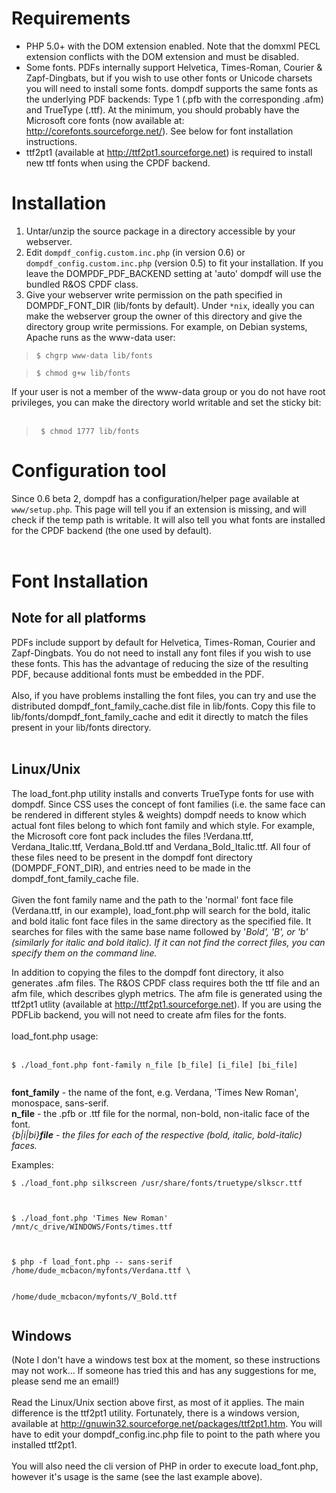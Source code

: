 # Requirements #

  * PHP 5.0+ with the DOM extension enabled. Note that the domxml PECL extension conflicts with the DOM extension and must be disabled.
  * Some fonts. PDFs internally support Helvetica, Times-Roman, Courier & Zapf-Dingbats, but if you wish to use other fonts or Unicode charsets you will need to install some fonts. dompdf supports the same fonts as the underlying PDF backends: Type 1 (.pfb with the corresponding .afm) and TrueType (.ttf). At the minimum, you should probably have the Microsoft core fonts (now available at: http://corefonts.sourceforge.net/). See below for font installation instructions.
  * ttf2pt1 (available at http://ttf2pt1.sourceforge.net) is required to install new ttf fonts when using the CPDF backend.

# Installation #

  1. Untar/unzip the source package in a directory accessible by your webserver.
  1. Edit `dompdf_config.custom.inc.php` (in version 0.6) or `dompdf_config.custom.inc.php` (version 0.5) to fit your installation. If you leave the DOMPDF\_PDF\_BACKEND setting at 'auto' dompdf will use the bundled R&OS CPDF class.
  1. Give your webserver write permission on the path specified in DOMPDF\_FONT\_DIR (lib/fonts by default). Under `*nix`, ideally you can make the webserver group the owner of this directory and give the directory group write permissions. For example, on Debian systems, Apache runs as the www-data user:

> `$ chgrp www-data lib/fonts`<br>
<blockquote><code>$ chmod g+w lib/fonts</code></blockquote>

If your user is not a member of the www-data group or you do not have root privileges, you can make the directory world writable and set the sticky bit:<br>
<br>
<blockquote><code> $ chmod 1777 lib/fonts </code></blockquote>

<h1>Configuration tool</h1>

Since 0.6 beta 2, dompdf has a configuration/helper page available at <code>www/setup.php</code>. This page will tell you if an extension is missing, and will check if the temp path is writable. It will also tell you what fonts are installed for the CPDF backend (the one used by default).<br>
<br>
<h1>Font Installation</h1>

<h2>Note for all platforms</h2>

PDFs include support by default for Helvetica, Times-Roman, Courier and Zapf-Dingbats. You do not need to install any font files if you wish to use these fonts. This has the advantage of reducing the size of the resulting PDF, because additional fonts must be embedded in the PDF.<br>
<br>
Also, if you have problems installing the font files, you can try and use the distributed dompdf_font_family_cache.dist file in lib/fonts. Copy this file to lib/fonts/dompdf_font_family_cache and edit it directly to match the files present in your lib/fonts directory.<br>
<br>
<h2>Linux/Unix</h2>

The load_font.php utility installs and converts TrueType fonts for use with dompdf. Since CSS uses the concept of font families (i.e. the same face can be rendered in different styles & weights) dompdf needs to know which actual font files belong to which font family and which style. For example, the Microsoft core font pack includes the files !Verdana.ttf, Verdana_Italic.ttf, Verdana_Bold.ttf and Verdana_Bold_Italic.ttf. All four of these files need to be present in the dompdf font directory (DOMPDF_FONT_DIR), and entries need to be made in the dompdf_font_family_cache file.<br>
<br>
Given the font family name and the path to the 'normal' font face file (Verdana.ttf, in our example), load_font.php will search for the bold, italic and bold italic font face files in the same directory as the specified file. It searches for files with the same base name followed by '<i>Bold', 'B', or 'b' (similarly for italic and bold italic). If it can not find the correct files, you can specify them on the command line.</i>

In addition to copying the files to the dompdf font directory, it also generates .afm files. The R&OS CPDF class requires both the ttf file and an afm file, which describes glyph metrics. The afm file is generated using the ttf2pt1 utlity (available at <a href='http://ttf2pt1.sourceforge.net'>http://ttf2pt1.sourceforge.net</a>). If you are using the PDFLib backend, you will not need to create afm files for the fonts.<br>
<br>
load_font.php usage:<br>
<br>
<pre><code>$ ./load_font.php font-family n_file [b_file] [i_file] [bi_file]<br>
</code></pre>

<b>font_family</b> - the name of the font, e.g. Verdana, 'Times New Roman', monospace, sans-serif.<br>
<b>n_file</b> - the .pfb or .ttf file for the normal, non-bold, non-italic face of the font.<br>
<i>{b|i|bi}<b>file</b> - the files for each of the respective (bold, italic, bold-italic) faces.</i><br>



Examples:<br>
<pre><code>$ ./load_font.php silkscreen /usr/share/fonts/truetype/slkscr.ttf<br>
<br>
$ ./load_font.php 'Times New Roman' /mnt/c_drive/WINDOWS/Fonts/times.ttf<br>
<br>
$ php -f load_font.php -- sans-serif /home/dude_mcbacon/myfonts/Verdana.ttf \<br>
                                     /home/dude_mcbacon/myfonts/V_Bold.ttf<br>
</code></pre>

<h2>Windows</h2>

(Note I don't have a windows test box at the moment, so these instructions may not work... If someone has tried this and has any suggestions for me, please send me an email!)<br>
<br>
Read the Linux/Unix section above first, as most of it applies. The main difference is the ttf2pt1 utility. Fortunately, there is a windows version, available at <a href='http://gnuwin32.sourceforge.net/packages/ttf2pt1.htm'>http://gnuwin32.sourceforge.net/packages/ttf2pt1.htm</a>. You will have to edit your dompdf_config.inc.php file to point to the path where you installed ttf2pt1.<br>
<br>
You will also need the cli version of PHP in order to execute load_font.php, however it's usage is the same (see the last example above).